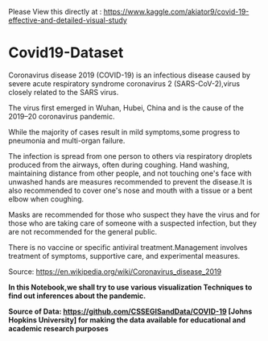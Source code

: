 Please View this directly at : https://www.kaggle.com/akiator9/covid-19-effective-and-detailed-visual-study

# Covid19-Dataset
Coronavirus disease 2019 (COVID-19) is an infectious disease caused by severe acute respiratory syndrome coronavirus 2 (SARS-CoV-2),virus closely related to the SARS virus.

The virus first emerged in Wuhan, Hubei, China and is the cause of the 2019–20 coronavirus pandemic.

While the majority of cases result in mild symptoms,some progress to pneumonia and multi-organ failure.

The infection is spread from one person to others via respiratory droplets produced from the airways, often during coughing.
Hand washing, maintaining distance from other people, and not touching one's face with unwashed hands are measures recommended to prevent the disease.It is also recommended to cover one's nose and mouth with a tissue or a bent elbow when coughing.
 
Masks are recommended for those who suspect they have the virus and for those who are taking care of someone with a suspected infection, but they are not recommended for the general public.
 
 There is no vaccine or specific antiviral treatment.Management involves treatment of symptoms, supportive care, and experimental measures.
 
Source: https://en.wikipedia.org/wiki/Coronavirus_disease_2019
 
**In this Notebook,we shall try to use various visualization Techniques to find out inferences about the pandemic.**
 
**Source of Data: https://github.com/CSSEGISandData/COVID-19 [Johns Hopkins University]  for making the data available for educational and academic research purposes**
